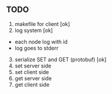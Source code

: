 ## TODO
1. makefile for client [ok]
2. log system [ok]
 - each node log with id
 - log goes to stderr
3. serialize SET and GET (protobuf) [ok]
4. set server side
5. set client side
6. get server side
7. get client side
